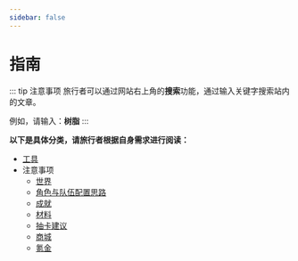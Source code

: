 ```yaml
---
sidebar: false
---
```


# 指南

::: tip 注意事项
旅行者可以通过网站右上角的**搜索**功能，通过输入关键字搜索站内的文章。

例如，请输入：**树脂**
:::

**以下是具体分类，请旅行者根据自身需求进行阅读：**

- [工具](./tools/README.md)
- 注意事项
  - [世界](./precautions/world/README.md)
  - [角色与队伍配置思路](./precautions/character-and-party-collocation-ideas/README.md)
  - [成就](./precautions/achievements/README.md)
  - [材料](./precautions/materials/README.md)
  - [抽卡建议](./precautions/gacha-recommendations/README.md)
  - [商城](./precautions/shop/README.md)
  - [氪金](./precautions/top-up/README.md)
